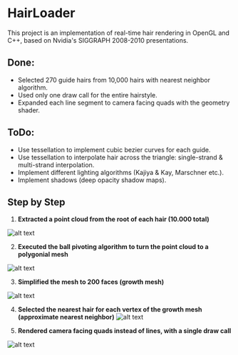 # HairLoader

This project is an implementation of real-time hair rendering in OpenGL and C++, based on Nvidia's SIGGRAPH 2008-2010 presentations. 

## Done:
- Selected 270 guide hairs from 10,000 hairs with nearest neighbor algorithm.
- Used only one draw call for the entire hairstyle.
- Expanded each line segment to camera facing quads with the geometry shader.

## ToDo:
- Use tessellation to implement cubic bezier curves for each guide.
- Use tessellation to interpolate hair across the triangle: single-strand & multi-strand interpolation.
- Implement different lighting algorithms (Kajiya & Kay, Marschner etc.).
- Implement shadows (deep opacity shadow maps).

## Step by Step

1. **Extracted a point cloud from the root of each hair (10.000 total)**

![alt text](https://i.postimg.cc/DwPNvJjD/point-cloud.png)


2. **Executed the ball pivoting algorithm to turn the point cloud to a polygonial mesh**

![alt text](https://i.postimg.cc/brn6KsSm/ball-pivoting.png)


3. **Simplified the mesh to 200 faces (growth mesh)**

![alt text](https://i.postimg.cc/DyVp1dRH/growth-mesh.png)


4. **Selected the nearest hair for each vertex of the growth mesh (approximate nearest neighbor)**
![alt text](https://i.postimg.cc/mrQg2wf4/guides-1.png)



5. **Rendered camera facing quads instead of lines, with a single draw call**

![alt text](https://i.postimg.cc/RVyS78v9/quads.png)

